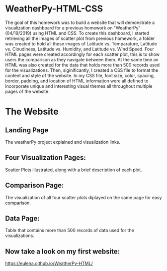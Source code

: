 # WeatherPy-HTML-CSS

The goal of this homework was to build a website that will demonstrate a visualization dashboard for a previous homework on "WeatherPy" (04/19/2019) using HTML and CSS. To create this dashboard, I started retrieving all the images of scatter plot from previous homework, a folder was created to hold all these images of Latitude vs. Temparature, Latitude vs. Cloudiness, Latitude vs. Humidity, and Latitude vs. Wind Speed.  Four HTML pages were created accordingly for each scatter plot, this is to show users the comparison as they navigate between them.  At the same time an HTML was also created for the data that holds more than 500 records used for the visualizations.  Then, siginificantly, I created a CSS file to format the content and style of the website. In my CSS file, font size, color, spacing, border, padding, and location of HTML information were all defined to incorporate unique and interesting visual themes all throughout multiple pages of the website.

# The Website 

## Landing Page
The weatherPy project explained and visualization links.
## Four Visualization Pages: 
Scatter Plots illustrated, along with a brief description of each plot.
## Comparison Page: 
The visualization of all four scatter plots diplayed on the same page for easy comparison.
## Data Page: 
Table that contains more than 500 records of data used for the visualizations.
## Now take a look on my first website: 
https://eulena.github.io/WeatherPy-HTML/
